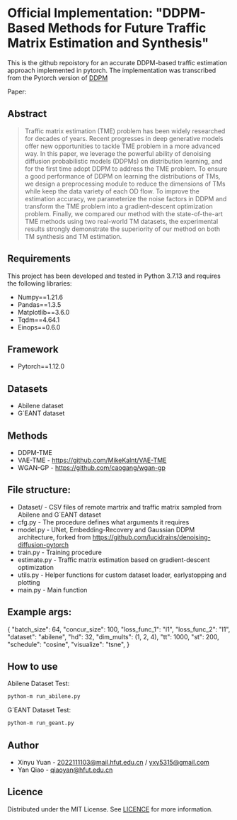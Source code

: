 # Official Implementation: "DDPM-Based Methods for Future Traffic Matrix Estimation and Synthesis"

This is the github repoistory for an accurate DDPM-based traffic estimation approach implemented in pytorch. The implementation was transcribed from the Pytorch version of <a href="https://github.com/lucidrains/denoising-diffusion-pytorch">DDPM</a>

Paper: 

## Abstract

> Traffic matrix estimation (TME) problem has been widely researched for decades of years. Recent progresses in deep generative models offer new opportunities to tackle TME problem in a more advanced way. In this paper, we leverage the powerful ability of denoising diffusion probabilistic models (DDPMs) on distribution learning, and for the first time adopt DDPM to address the TME problem. To ensure a good performance of DDPM on learning the distributions of TMs, we design a preprocessing module to reduce the dimensions of TMs while keep the data variety of each OD flow. To improve the estimation accuracy, we parameterize the noise factors in DDPM and transform the TME problem into a gradient-descent optimization problem. Finally, we compared our method with the state-of-the-art TME methods using two real-world TM datasets, the experimental results strongly demonstrate the superiority of our method on both TM synthesis and TM estimation.

## Requirements

This project has been developed and tested in Python 3.7.13 and requires the following libraries:

- Numpy==1.21.6
- Pandas==1.3.5
- Matplotlib==3.6.0
- Tqdm==4.64.1
- Einops==0.6.0

## Framework

- Pytorch==1.12.0

## Datasets

- Abilene dataset
- G´EANT dataset

## Methods

- DDPM-TME
- VAE-TME - https://github.com/MikeKalnt/VAE-TME
- WGAN-GP - https://github.com/caogang/wgan-gp

## File structure:

- Dataset/ - CSV files of remote martrix and traffic matrix sampled from Abilene and G´EANT dataset
- cfg.py - The procedure defines what arguments it requires
- model.py - UNet, Embedding-Recovery and Gaussian DDPM architecture, forked from https://github.com/lucidrains/denoising-diffusion-pytorch
- train.py - Training procedure
- estimate.py - Traffic matrix estimation based on gradient-descent optimization
- utils.py - Helper functions for custom dataset loader, earlystopping and plotting
- main.py - Main function

## Example args:

{
"batch_size": 64,
"concur_size": 100,
"loss_func_1": "l1",
"loss_func_2": "l1",
"dataset": "abilene",
"hd": 32,
"dim_mults": (1, 2, 4),
"tt": 1000,
"st": 200,
"schedule": "cosine",
"visualize": "tsne",
}

## How to use

Abilene Dataset Test:
```bash
python-m run_abilene.py
```

G´EANT Dataset Test:
```bash
python-m run_geant.py
```

## Author

- Xinyu Yuan - [2022111103@mail.hfut.edu.cn](yuanxinyu:2022111103@mail.hfut.edu.cn) / [yxy5315@gmail.com](yuanxinyu:yxy5315@gmail.com)
- Yan Qiao -  [qiaoyan@hfut.edu.cn](qiaoyan:qiaoyan@hfut.edu.cn)

<!-- ## Citation

```
@InProceedings{Yanqiao23,
    author    = {Yan Qiao, Qui Wu, Xinyu Yuan.},
    title     = {AutoTomo: Accurate and Low-cost Traffic Estimator Integrating Network Tomography},
    booktitle = {International Conference on Distributed Computing Systems (ICDCS)},
    month     = {June},
    year      = {2023},
    pages     = {-}
}
``` -->

## Licence

Distributed under the MIT License. See [LICENCE](https://github.com/Y-debug-sys/DDPM-TME/blob/main/LICENSE) for more information.
